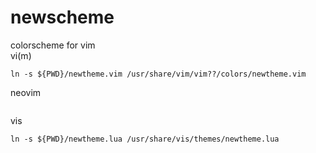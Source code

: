 # newscheme
colorscheme for vim  
vi(m)
```
ln -s ${PWD}/newtheme.vim /usr/share/vim/vim??/colors/newtheme.vim
```
neovim
```
```
vis
```
ln -s ${PWD}/newtheme.lua /usr/share/vis/themes/newtheme.lua
```

